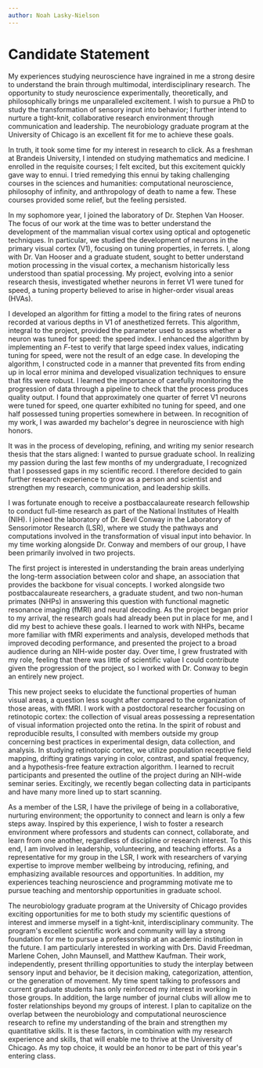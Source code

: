```yaml
---
author: Noah Lasky-Nielson
---
```


# Candidate Statement

My experiences studying neuroscience have ingrained in me a strong desire to
understand the brain through multimodal, interdisciplinary research. The
opportunity to study neuroscience experimentally, theoretically, and
philosophically brings me unparalleled excitement. I wish to pursue a PhD to
study the transformation of sensory input into behavior; I further intend to
nurture a tight-knit, collaborative research environment through communication
and leadership. The neurobiology graduate program at the University of Chicago
is an excellent fit for me to achieve these goals.

In truth, it took some time for my interest in research to click. As a freshman
at Brandeis University, I intended on studying mathematics and medicine. I
enrolled in the requisite courses; I felt excited, but this excitement quickly
gave way to ennui. I tried remedying this ennui by taking challenging courses
in the sciences and humanities: computational neuroscience, philosophy of
infinity, and anthropology of death to name a few. These courses provided some
relief, but the feeling persisted.

In my sophomore year, I joined the laboratory of Dr. Stephen Van Hooser. The
focus of our work at the time was to better understand the development of the
mammalian visual cortex using optical and optogenetic techniques. In particular,
we studied the development of neurons in the primary visual cortex (V1),
focusing on tuning properties, in ferrets. I, along with Dr. Van Hooser and a
graduate student, sought to better understand motion processing in the visual
cortex, a mechanism historically less understood than spatial processing. My
project, evolving into a senior research thesis, investigated whether neurons in
ferret V1 were tuned for speed, a tuning property believed to arise in
higher-order visual areas (HVAs).

I developed an algorithm for fitting a model to the firing rates of neurons
recorded at various depths in V1 of anesthetized ferrets. This algorithm,
integral to the project, provided the parameter used to assess whether a neuron
was tuned for speed: the speed index. I enhanced the algorithm by implementing
an _F_-test to verify that large speed index values, indicating tuning for
speed, were not the result of an edge case. In developing the algorithm, I
constructed code in a manner that prevented fits from ending up in local error
minima and developed visualization techniques to ensure that fits were robust. I
learned the importance of carefully monitoring the progression of data through a
pipeline to check that the process produces quality output. I found that
approximately one quarter of ferret V1 neurons were tuned for speed, one quarter
exhibited no tuning for speed, and one half possessed tuning properties
somewhere in between. In recognition of my work, I was awarded my bachelor's
degree in neuroscience with high honors.

It was in the process of developing, refining, and writing my senior research
thesis that the stars aligned: I wanted to pursue graduate school. In realizing
my passion during the last few months of my undergraduate, I recognized that I
possessed gaps in my scientific record. I therefore decided to gain further
research experience to grow as a person and scientist and strengthen my
research, communication, and leadership skills.

I was fortunate enough to receive a postbaccalaureate research fellowship to
conduct full-time research as part of the National Institutes of Health (NIH). I
joined the laboratory of Dr. Bevil Conway in the Laboratory of Sensorimotor
Research (LSR), where we study the pathways and computations involved in the
transformation of visual input into behavior. In my time working alongside Dr.
Conway and members of our group, I have been primarily involved in two projects.

The first project is interested in understanding the brain areas underlying the
long-term association between color and shape, an association that provides the
backbone for visual concepts. I worked alongside two postbaccalaureate
researchers, a graduate student, and two non-human primates (NHPs) in answering
this question with functional magnetic resonance imaging (fMRI) and neural
decoding. As the project began prior to my arrival, the research goals had
already been put in place for me, and I did my best to achieve these goals. I
learned to work with NHPs, became more familiar with fMRI experiments and
analysis, developed methods that improved decoding performance, and presented
the project to a broad audience during an NIH-wide poster day. Over time, I grew
frustrated with my role, feeling that there was little of scientific value I
could contribute given the progression of the project, so I worked with Dr.
Conway to begin an entirely new project.

This new project seeks to elucidate the functional properties of human visual
areas, a question less sought after compared to the organization of those areas,
with fMRI. I work with a postdoctoral researcher focusing on retinotopic cortex:
the collection of visual areas possessing a representation of visual information
projected onto the retina. In the spirit of robust and reproducible results, I
consulted with members outside my group concerning best practices in
experimental design, data collection, and analysis. In studying retinotopic
cortex, we utilize population receptive field mapping, drifting gratings varying
in color, contrast, and spatial frequency, and a hypothesis-free feature
extraction algorithm. I learned to recruit participants and presented the
outline of the project during an NIH-wide seminar series. Excitingly, we
recently began collecting data in participants and have many more lined up to
start scanning.

As a member of the LSR, I have the privilege of being in a collaborative,
nurturing environment; the opportunity to connect and learn is only a few steps
away. Inspired by this experience, I wish to foster a research environment where
professors and students can connect, collaborate, and learn from one another,
regardless of discipline or research interest. To this end, I am involved in
leadership, volunteering, and teaching efforts. As a representative for my group
in the LSR, I work with researchers of varying expertise to improve member
wellbeing by introducing, refining, and emphasizing available resources and
opportunities. In addition, my experiences teaching neuroscience and programming
motivate me to pursue teaching and mentorship opportunities in graduate school.

The neurobiology graduate program at the University of Chicago provides exciting
opportunities for me to both study my scientific questions of interest and
immerse myself in a tight-knit, interdisciplinary community. The program's
excellent scientific work and community will lay a strong foundation for me to
pursue a professorship at an academic institution in the future. I am
particularly interested in working with Drs. David Freedman, Marlene Cohen, John
Maunsell, and Matthew Kaufman. Their work, independently, present thrilling
opportunities to study the interplay between sensory input and behavior, be it
decision making, categorization, attention, or the generation of movement. My
time spent talking to professors and current graduate students has only
reinforced my interest in working in those groups. In addition, the large number
of journal clubs will allow me to foster relationships beyond my groups of
interest. I plan to capitalize on the overlap between the neurobiology and
computational neuroscience research to refine my understanding of the brain and
strengthen my quantitative skills. It is these factors, in combination with my
research experience and skills, that will enable me to thrive at the University
of Chicago. As my top choice, it would be an honor to be part of this year's
entering class.
